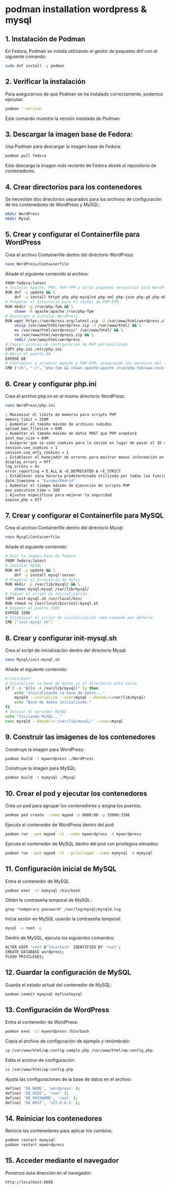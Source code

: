 # podman installation wordpress & mysql


## 1. Instalación de Podman
En Fedora, Podman se instala utilizando el gestor de paquetes dnf con el siguiente comando:
```bash
sudo dnf install -y podman
```
## 2. Verificar la instalación
Para asegurarnos de que Podman se ha instalado correctamente, podemos ejecutar:
```bash
podman --version
```
Este comando muestra la versión instalada de Podman.
## 3. Descargar la imagen base de Fedora:
Usa Podman para descargar la imagen base de Fedora:
```bash
podman pull fedora
```
Esto descarga la imagen más reciente de Fedora desde el repositorio de contenedores.
## 4. Crear directorios para los contenedores
Se necesitan dos directorios separados para los archivos de configuración de los contenedores de WordPress y MySQL:
```bash
mkdir WordPress
mkdir Mysql
```
## 5. Crear y configurar el Containerfile para WordPress
Crea el archivo Containerfile dentro del directorio WordPress:
```bash
nano WordPress/Containerfile
```
Añade el siguiente contenido al archivo:
```bash
FROM fedora:latest
# Instalar Apache, PHP, PHP-FPM y otros paquetes necesarios para WordPress
RUN dnf -y update && \
    dnf -y install httpd php php-mysqlnd php-xml php-json php-gd php-mbstring php-fpm unzip wget
# Preparar el directorio para el socket de PHP-FPM
RUN mkdir -p /run/php-fpm && \
    chown -R apache:apache /run/php-fpm
# Descargar e instalar WordPress
RUN wget https://wordpress.org/latest.zip -O /var/www/html/wordpress.zip && \
    unzip /var/www/html/wordpress.zip -d /var/www/html/ && \
    mv /var/www/html/wordpress/* /var/www/html/ && \
    rm /var/www/html/wordpress.zip && \
    rmdir /var/www/html/wordpress
# Copiar archivo de configuración de PHP personalizado
COPY php.ini /etc/php.ini
# Abrir el puerto 80
EXPOSE 80
# Configurar y arrancar Apache y PHP-FPM, asegurando los permisos del socket
CMD ["sh", "-c", "php-fpm && chown apache:apache /run/php-fpm/www.sock && chmod 660 /run/php-fpm/www.sock && /usr/sbin/httpd -D FOREGROUND"]
```
## 6. Crear y configurar php.ini
Crea el archivo php.ini en el mismo directorio WordPress:
```bash
nano WordPress/php.ini
```
```bash
; Maximizar el límite de memoria para scripts PHP
memory_limit = 256M
; Aumentar el tamaño máximo de archivos subidos
upload_max_filesize = 64M
; Aumentar el tamaño máximo de datos POST que PHP aceptará
post_max_size = 64M
; Asegurar que se usen cookies para la sesión en lugar de pasar el ID de la sesión en la URL
session.use_cookies = 1
session.use_only_cookies = 1
; Establecer el manejador de errores para mostrar menos información en producción
display_errors = Off
log_errors = On
error_reporting = E_ALL & ~E_DEPRECATED & ~E_STRICT
; Establecer zona horaria predeterminada utilizada por todas las funciones de fecha/hora
date.timezone = "Europe/Madrid"
; Aumentar el tiempo máximo de ejecución de scripts PHP
max_execution_time = 300
; Ajustes específicos para mejorar la seguridad
expose_php = Off
```
## 7. Crear y configurar el Containerfile para MySQL
Crea el archivo Containerfile dentro del directorio Mysql:
```bash
nano Mysql/Containerfile
```
Añade el siguiente contenido:
```bash
# Usar la imagen base de Fedora
FROM fedora:latest
# Instalar MySQL
RUN dnf -y update && \
    dnf -y install mysql-server
# Preparar el directorio de datos
RUN mkdir -p /var/lib/mysql/ && \
    chown mysql:mysql /var/lib/mysql/
# Copiar el script de inicialización
COPY init-mysql.sh /usr/local/bin/
RUN chmod +x /usr/local/bin/init-mysql.sh
# Exponer el puerto 3306
EXPOSE 3306
# Establecer el script de inicialización como comando por defecto
CMD ["init-mysql.sh"]
```
## 8. Crear y configurar init-mysql.sh
Crea el script de inicialización dentro del directorio Mysql:
```bash
nano Mysql/init-mysql.sh
```
Añade el siguiente contenido:
```bash
#!/bin/bash
# Inicializar la base de datos si el directorio está vacío
if [ -z "$(ls -A /var/lib/mysql)" ]; then
    echo "Inicializando la base de datos..."
    mysqld --initialize --user=mysql --datadir=/var/lib/mysql/
    echo "Base de datos inicializada."
fi
# Iniciar el servidor MySQL
echo "Iniciando MySQL..."
exec mysqld --datadir='/var/lib/mysql/' --user=mysql
```
## 9. Construir las imágenes de los contenedores
Construye la imagen para WordPress:
```bash
podman build -t mywordpress ./WordPress
```
Construye la imagen para MySQL:
```bash
podman build -t mymysql ./Mysql
```
## 10. Crear el pod y ejecutar los contenedores
Crea un pod para agrupar los contenedores y asigna los puertos:
```bash
podman pod create --name mypod -p 8080:80 -p 33060:3306
```
Ejecuta el contenedor de WordPress dentro del pod:
```bash
podman run --pod mypod -it --name mywordpress -d mywordpress
```
Ejecuta el contenedor de MySQL dentro del pod con privilegios elevados:
```bash
podman run --pod mypod -it --privileged --name mymysql -d mymysql
```
## 11. Configuración inicial de MySQL
Entra al contenedor de MySQL
```bash
podman exec -it mymysql /bin/bash
```
Obtén la contraseña temporal de MySQL:
```
grep "temporary password" /var/log/mysql/mysqld.log
```
Inicia sesión en MySQL usando la contraseña temporal:
```bash
mysql -u root -p
```
Dentro de MySQL, ejecuta los siguientes comandos:
```bash
ALTER USER 'root'@'localhost' IDENTIFIED BY 'root';
CREATE DATABASE wordpress;
FLUSH PRIVILEGES;
```
## 12. Guardar la configuración de MySQL
Guarda el estado actual del contenedor de MySQL:
```bash
podman commit mymysql myfinalmysql
```
## 13. Configuración de WordPress
Entra al contenedor de WordPress:
```bash
podman exec -it mywordpress /bin/bash
```
Copia el archivo de configuración de ejemplo y renómbralo:
```bash
cp /var/www/html/wp-config-sample.php /var/www/html/wp-config.php
```
Edita el archivo de configuración:
```bash
vi /var/www/html/wp-config.php
```
Ajusta las configuraciones de la base de datos en el archivo:
```bash
define( 'DB_NAME', 'wordpress' );
define( 'DB_USER', 'root' );
define( 'DB_PASSWORD', 'root' );
define( 'DB_HOST', '127.0.0.1' );
```
## 14. Reiniciar los contenedores
Reinicia los contenedores para aplicar los cambios:
```bash
podman restart mymysql
podman restart mywordpress
```
## 15. Acceder mediante el navegador
Ponemos esta dirección en el navegador:
```bash
http://localhost:8080
````
